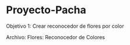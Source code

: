 # Proyecto-Pacha

Objetivo 1: Crear reconocedor de flores por color

Archivo: Flores: Reconocedor de Colores
